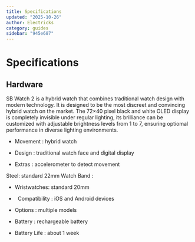 ```yaml
---
title: Specifications
updated: "2025-10-26"
author: Electricks
category: guides
sidebar: "945e687"
---
```


# Specifications

## Hardware

SB Watch 2 is a hybrid watch that combines traditional watch design with modern technology. It is designed to be the most discreet and convincing hybrid watch on the market. The 72×40 pixel black and white OLED display is completely invisible under regular lighting, its brilliance can be customized with adjustable brightness levels from 1 to 7, ensuring optiomal performance in diverse lighting environments.

- Movement : hybrid watch

- Design : traditional watch face and digital display

- Extras : accelerometer to detect movement

Steel: standard 22mm Watch Band :

- Wristwatches: standard 20mm

-   Compatibility : iOS and Android devices

- Options : multiple models

- Battery : rechargeable battery

- Battery Life : about 1 week